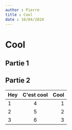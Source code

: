 ```yaml
---
author : Pierre
title : Cool
date : 10/04/2024
---
```


# Cool
## Partie 1
## Partie 2

| Hey | C'est cool | Cool |
| :-- |:-:| -:|
| 1  |   4        |  1 |
| 2  | 5             |   2 |
| 3  | 6          |    3 |


